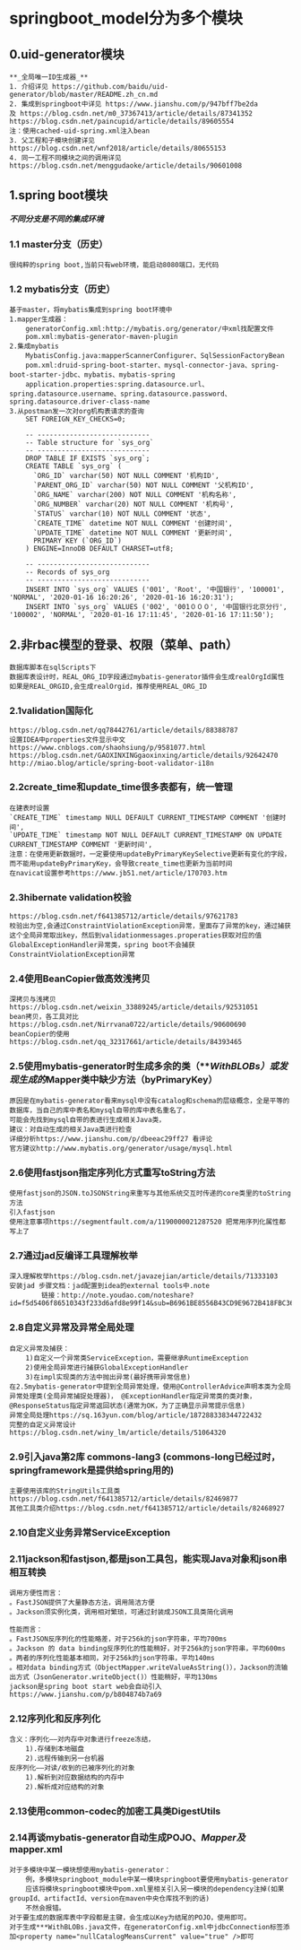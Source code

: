 # springboot_model分为多个模块
## 0.uid-generator模块
    **_全局唯一ID生成器_**
    1. 介绍详见 https://github.com/baidu/uid-generator/blob/master/README.zh_cn.md
    2. 集成到springboot中详见 https://www.jianshu.com/p/947bff7be2da
    及 https://blog.csdn.net/m0_37367413/article/details/87341352
    https://blog.csdn.net/paincupid/article/details/89605554
    注：使用cached-uid-spring.xml注入bean
    3. 父工程和子模块创建详见 https://blog.csdn.net/wnf2018/article/details/80655153
    4. 同一工程不同模块之间的调用详见 https://blog.csdn.net/menggudaoke/article/details/90601008
## 1.spring boot模块  
**_不同分支是不同的集成环境_**
### 1.1 master分支（历史）
    很纯粹的spring boot,当前只有web环境，能启动8080端口，无代码
### 1.2 mybatis分支（历史）
    基于master，将mybatis集成到spring boot环境中
    1.mapper生成器：
        generatorConfig.xml:http://mybatis.org/generator/中xml找配置文件
        pom.xml:mybatis-generator-maven-plugin
    2.集成mybatis
        MybatisConfig.java:mapperScannerConfigurer、SqlSessionFactoryBean
        pom.xml:druid-spring-boot-starter、mysql-connector-java、spring-boot-starter-jdbc、mybatis、mybatis-spring
        application.properties:spring.datasource.url、spring.datasource.username、spring.datasource.password、spring.datasource.driver-class-name
    3.从postman发一次对org机构表请求的查询
        SET FOREIGN_KEY_CHECKS=0;
        
        -- ----------------------------
        -- Table structure for `sys_org`
        -- ----------------------------
        DROP TABLE IF EXISTS `sys_org`;
        CREATE TABLE `sys_org` (
          `ORG_ID` varchar(50) NOT NULL COMMENT '机构ID',
          `PARENT_ORG_ID` varchar(50) NOT NULL COMMENT '父机构ID',
          `ORG_NAME` varchar(200) NOT NULL COMMENT '机构名称',
          `ORG_NUMBER` varchar(20) NOT NULL COMMENT '机构号',
          `STATUS` varchar(10) NOT NULL COMMENT '状态',
          `CREATE_TIME` datetime NOT NULL COMMENT '创建时间',
          `UPDATE_TIME` datetime NOT NULL COMMENT '更新时间',
          PRIMARY KEY (`ORG_ID`)
        ) ENGINE=InnoDB DEFAULT CHARSET=utf8;
        
        -- ----------------------------
        -- Records of sys_org
        -- ----------------------------
        INSERT INTO `sys_org` VALUES ('001', 'Root', '中国银行', '100001', 'NORMAL', '2020-01-16 16:20:26', '2020-01-16 16:20:31');
        INSERT INTO `sys_org` VALUES ('002', '001０００', '中国银行北京分行', '100002', 'NORMAL', '2020-01-16 17:11:45', '2020-01-16 17:11:50');
## 2.非rbac模型的登录、权限（菜单、path）
    数据库脚本在sqlScripts下
    数据库表设计时，REAL_ORG_ID字段通过mybatis-generator插件会生成realOrgId属性
    如果是REAL_ORGID,会生成realOrgid，推荐使用REAL_ORG_ID
### 2.1validation国际化
    https://blog.csdn.net/qq78442761/article/details/88388787
    设置IDEA中properties文件显示中文https://www.cnblogs.com/shaohsiung/p/9581077.html
    https://blog.csdn.net/GAOXINXINGgaoxinxing/article/details/92642470
    http://miao.blog/article/spring-boot-validator-i18n
### 2.2create_time和update_time很多表都有，统一管理
    在建表时设置
    `CREATE_TIME` timestamp NULL DEFAULT CURRENT_TIMESTAMP COMMENT '创建时间',
    `UPDATE_TIME` timestamp NOT NULL DEFAULT CURRENT_TIMESTAMP ON UPDATE CURRENT_TIMESTAMP COMMENT '更新时间',
    注意：在使用更新数据时，一定要使用updateByPrimaryKeySelective更新有变化的字段，而不能用updateByPrimaryKey，会导致create_time也更新为当前时间
    在navicat设置参考https://www.jb51.net/article/170703.htm
### 2.3hibernate validation校验
    https://blog.csdn.net/f641385712/article/details/97621783
    校验出为空,会通过ConstraintViolationException异常，里面存了异常的key，通过捕获这个全局异常取出key，然后到validationmessages.properaties获取对应的值
    GlobalExceptionHandler异常类，spring boot不会捕获ConstraintViolationException异常
### 2.4使用BeanCopier做高效浅拷贝
    深拷贝与浅拷贝https://blog.csdn.net/weixin_33889245/article/details/92531051
    bean拷贝，各工具对比https://blog.csdn.net/Nirrvana0722/article/details/90600690
    beanCopier的使用https://blog.csdn.net/qq_32317661/article/details/84393465
### 2.5使用mybatis-generator时生成多余的类（***WithBLOBs）或发现生成的*Mapper类中缺少方法（byPrimaryKey）
    原因是在mybatis-generator看来mysql中没有catalog和schema的层级概念，全是平等的数据库，当自己的库中表名和mysql自带的库中表名重名了，
    可能会先找到mysql自带的表进行生成相关Java类，
    建议：对自动生成的相关Java类进行检查
    详细分析https://www.jianshu.com/p/dbeeac29ff27 看评论
    官方建议http://www.mybatis.org/generator/usage/mysql.html
### 2.6使用fastjson指定序列化方式重写toString方法
    使用fastjson的JSON.toJSONString来重写与其他系统交互时传递的core类里的toString方法
    引入fastjson
    使用注意事项https://segmentfault.com/a/1190000021287520 把常用序列化属性都写上了
### 2.7通过jad反编译工具理解枚举
    深入理解枚举https://blog.csdn.net/javazejian/article/details/71333103
    安装jad 步骤文档：jad配置到idea的external tools中.note
            链接：http://note.youdao.com/noteshare?id=f5d5406f86510343f233d6afd8e99f14&sub=B6961BE8556B43CD9E9672B418FBC369
### 2.8自定义异常及异常全局处理
    自定义异常及捕获：
        1)自定义一个异常类ServiceException，需要继承RuntimeException
        2)使用全局异常进行捕获GlobalExceptionHandler
        3)在impl实现类的方法中抛出异常(最好携带异常信息)
    在2.5mybatis-generator中提到全局异常处理，使用@ControllerAdvice声明本类为全局异常处理类(全局异常捕捉处理器)， @ExceptionHandler指定异常类的类对象，@ResponseStatus指定异常返回状态(通常为OK，为了正确显示异常提示信息)
    异常全局处理https://sq.163yun.com/blog/article/187288338344722432
    完整的自定义异常设计https://blog.csdn.net/winy_lm/article/details/51064320     
### 2.9引入java第2库 commons-lang3 (commons-long已经过时，springframework是提供给spring用的)
    主要使用该库的StringUtils工具类https://blog.csdn.net/f641385712/article/details/82469877
    其他工具类介绍https://blog.csdn.net/f641385712/article/details/82468927
### 2.10自定义业务异常ServiceException

### 2.11jackson和fastjson,都是json工具包，能实现Java对象和json串相互转换

    调用方便性而言：
    。FastJSON提供了大量静态方法，调用简洁方便
    。Jackson须实例化类，调用相对繁琐，可通过封装成JSON工具类简化调用
 
    性能而言：
    。FastJSON反序列化的性能略差，对于256k的json字符串，平均700ms
    。Jackson 的 data binding反序列化的性能稍好，对于256k的json字符串，平均600ms
    。两者的序列化性能基本相同，对于256k的json字符串，平均140ms
    。相对data binding方式（ObjectMapper.writeValueAsString()），Jackson的流输出方式（JsonGenerator.writeObject()）性能稍好，平均130ms
    jackson是spring boot start web会自动引入https://www.jianshu.com/p/b804874b7a69
### 2.12序列化和反序列化
    含义：序列化——对内存中对象进行freeze冻结，
        1).存储到本地磁盘
        2).远程传输到另一台机器
    反序列化——对读/收到的已被序列化的对象
        1).解析到对应数据结构的内存中
        2).解析成对应结构的对象
### 2.13使用common-codec的加密工具类DigestUtils

### 2.14再谈mybatis-generator自动生成POJO、***Mapper及***mapper.xml
    对于多模块中某一模块想使用mybatis-generator：
        例，多模块springboot_module中某一模块springboot要使用mybatis-generator
        应该将模块springboot模块中pom.xml里相关引入另一模块的dependency注掉(如果groupId、artifactId、version在maven中央仓库找不到的话)
        不然会报错。
    对于要生成的数据库表中字段都是主键，会生成以Key为结尾的POJO，使用即可。
    对于生成***WithBLOBs.java文件，在generatorConfig.xml中jdbcConnection标签添加<property name="nullCatalogMeansCurrent" value="true" />即可
    
    